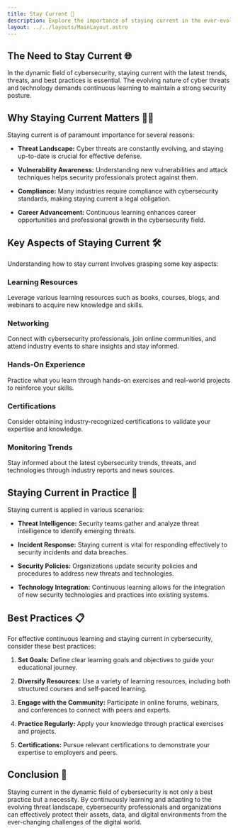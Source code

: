```yaml
---
title: Stay Current 🚀
description: Explore the importance of staying current in the ever-evolving field of cybersecurity, strategies for continuous learning, and resources to keep you updated.
layout: ../../layouts/MainLayout.astro
---
```


## The Need to Stay Current 🌐

In the dynamic field of cybersecurity, staying current with the latest trends, threats, and best practices is essential. The evolving nature of cyber threats and technology demands continuous learning to maintain a strong security posture.

## Why Staying Current Matters 🕵️‍♂️

Staying current is of paramount importance for several reasons:

- **Threat Landscape:** Cyber threats are constantly evolving, and staying up-to-date is crucial for effective defense.

- **Vulnerability Awareness:** Understanding new vulnerabilities and attack techniques helps security professionals protect against them.

- **Compliance:** Many industries require compliance with cybersecurity standards, making staying current a legal obligation.

- **Career Advancement:** Continuous learning enhances career opportunities and professional growth in the cybersecurity field.

## Key Aspects of Staying Current 🛠

Understanding how to stay current involves grasping some key aspects:

### Learning Resources

Leverage various learning resources such as books, courses, blogs, and webinars to acquire new knowledge and skills.

### Networking

Connect with cybersecurity professionals, join online communities, and attend industry events to share insights and stay informed.

### Hands-On Experience

Practice what you learn through hands-on exercises and real-world projects to reinforce your skills.

### Certifications

Consider obtaining industry-recognized certifications to validate your expertise and knowledge.

### Monitoring Trends

Stay informed about the latest cybersecurity trends, threats, and technologies through industry reports and news sources.

## Staying Current in Practice 🔐

Staying current is applied in various scenarios:

- **Threat Intelligence:** Security teams gather and analyze threat intelligence to identify emerging threats.

- **Incident Response:** Staying current is vital for responding effectively to security incidents and data breaches.

- **Security Policies:** Organizations update security policies and procedures to address new threats and technologies.

- **Technology Integration:** Continuous learning allows for the integration of new security technologies and practices into existing systems.

## Best Practices 📋

For effective continuous learning and staying current in cybersecurity, consider these best practices:

1. **Set Goals:** Define clear learning goals and objectives to guide your educational journey.

2. **Diversify Resources:** Use a variety of learning resources, including both structured courses and self-paced learning.

3. **Engage with the Community:** Participate in online forums, webinars, and conferences to connect with peers and experts.

4. **Practice Regularly:** Apply your knowledge through practical exercises and projects.

5. **Certifications:** Pursue relevant certifications to demonstrate your expertise to employers and peers.

## Conclusion 🚀

Staying current in the dynamic field of cybersecurity is not only a best practice but a necessity. By continuously learning and adapting to the evolving threat landscape, cybersecurity professionals and organizations can effectively protect their assets, data, and digital environments from the ever-changing challenges of the digital world.
